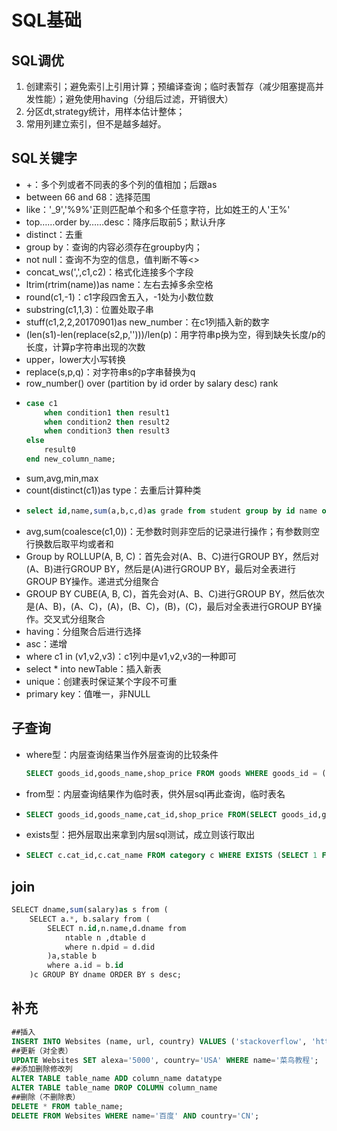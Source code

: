 # SQL基础

## SQL调优
  1. 创建索引；避免索引上引用计算；预编译查询；临时表暂存（减少阻塞提高并发性能）；避免使用having（分组后过滤，开销很大）
  2. 分区dt,strategy统计，用样本估计整体；
  3. 常用列建立索引，但不是越多越好。

## SQL关键字
- +：多个列或者不同表的多个列的值相加；后跟as
- between 66 and 68：选择范围
- like：'_9','%9%'正则匹配单个和多个任意字符，比如姓王的人'王%'
- top……order by……desc：降序后取前5；默认升序
- distinct：去重
- group by：查询的内容必须存在groupby内；
- not null：查询不为空的信息，值判断不等<>
- concat_ws(',',c1,c2)：格式化连接多个字段
- ltrim(rtrim(name))as name：左右去掉多余空格
- round(c1,-1)：c1字段四舍五入，-1处为小数位数
- substring(c1,1,3)：位置处取子串
- stuff(c1,2,2,20170901)as new_number：在c1列插入新的数字
- (len(s1)-len(replace(s2,p,'')))/len(p)：用字符串p换为空，得到缺失长度/p的长度，计算p字符串出现的次数
- upper，lower大小写转换
- replace(s,p,q)：对字符串s的p字串替换为q
- row_number() over (partition by id order by salary desc) rank
- ```sql
  case c1
      when condition1 then result1
      when condition2 then result2
      when condition3 then result3
  else 
      result0
  end new_column_name;

- sum,avg,min,max
- count(distinct(c1))as type：去重后计算种类
- ```sql
  select id,name,sum(a,b,c,d)as grade from student group by id name order by grade desc;
- avg,sum(coalesce(c1,0))：无参数时则非空后的记录进行操作；有参数则空行换数后取平均或者和
- Group by ROLLUP(A, B, C)：首先会对(A、B、C)进行GROUP BY，然后对(A、B)进行GROUP BY，然后是(A)进行GROUP BY，最后对全表进行GROUP BY操作。递进式分组聚合
- GROUP BY CUBE(A, B, C)，首先会对(A、B、C)进行GROUP BY，然后依次是(A、B)，(A、C)，(A)，(B、C)，(B)，(C)，最后对全表进行GROUP BY操作。交叉式分组聚合
- having：分组聚合后进行选择
- asc：递增
- where c1 in (v1,v2,v3)：c1列中是v1,v2,v3的一种即可
- select * into newTable：插入新表
- unique：创建表时保证某个字段不可重
- primary key：值唯一，非NULL

## 子查询
- where型：内层查询结果当作外层查询的比较条件
  ```sql
  SELECT goods_id,goods_name,shop_price FROM goods WHERE goods_id = (SELECT MAX(goods_id) FROM goods);
- from型：内层查询结果作为临时表，供外层sql再此查询，临时表名
- ```sql
  SELECT goods_id,goods_name,cat_id,shop_price FROM(SELECT goods_id,goods_name,cat_id,shop_price FROM goods ORDER BY cat_id ASC,goods_id DESC) AS tmp GROUP BY cat_id;
- exists型：把外层取出来拿到内层sql测试，成立则该行取出
- ```sql
  SELECT c.cat_id,c.cat_name FROM category c WHERE EXISTS (SELECT 1 FROM goods g WHERE g.cat_id = c.cat_id);
## join
```sql
SELECT dname,sum(salary)as s from (
    SELECT a.*, b.salary from (
        SELECT n.id,n.name,d.dname from 
            ntable n ,dtable d 
            where n.dpid = d.did
        )a,stable b 
        where a.id = b.id
    )c GROUP BY dname ORDER BY s desc;
```



## 补充
```sql
##插入
INSERT INTO Websites (name, url, country) VALUES ('stackoverflow', 'http://stackoverflow.com/', 'IND');
##更新（对全表）
UPDATE Websites SET alexa='5000', country='USA' WHERE name='菜鸟教程';
##添加删除修改列
ALTER TABLE table_name ADD column_name datatype
ALTER TABLE table_name DROP COLUMN column_name
##删除（不删除表）
DELETE * FROM table_name;
DELETE FROM Websites WHERE name='百度' AND country='CN';
```

